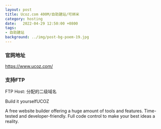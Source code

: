 ```yaml
---
layout: post
title: Ucoz.com 400M/自助建站/可绑米
category: hosting
date:   2022-04-29 12:50:00 +0800
tags:
- 自助建站
background: ../img/post-bg-poem-19.jpg
---
```



### 官网地址
https://www.ucoz.com/

### 支持FTP
FTP Host: 分配的二级域名

Build it yourselfUCOZ

A free website builder offering a huge amount of tools and features. Time-tested and developer-friendly. Full code control to make your best ideas a reality.